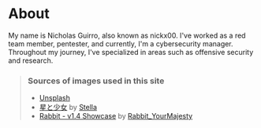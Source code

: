 # About

My name is Nicholas Guirro, also known as nickx00. I've worked as a
red team member, pentester, and currently, I'm a cybersecurity manager.
Throughout my journey, I've specialized in areas such as offensive security and research.

<!--::github{repo="saicaca/fuwari"}-->

> ### Sources of images used in this site
>
> - [Unsplash](https://unsplash.com/)
> - [星と少女](https://www.pixiv.net/artworks/108916539) by [Stella](https://www.pixiv.net/users/93273965)
> - [Rabbit - v1.4 Showcase](https://civitai.com/posts/586908) by [Rabbit_YourMajesty](https://civitai.com/user/Rabbit_YourMajesty)
